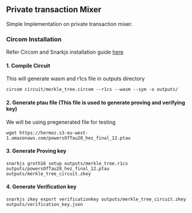 ## Private transaction Mixer
Simple Implementation on private transaction mixer.

### Circom Installation
Refer Circom and Snarkjs installation guide [here](https://docs.circom.io/getting-started/installation/)

#### 1. Compile Circuit
This will generate wasm and r1cs file in outputs directory
```
circom circuit/merkle_tree.circom --r1cs --wasm --sym -o outputs/
```

#### 2. Generate ptau file (This file is used to generate proving and verifying key)
We will be using pregenerated file for testing
```
wget https://hermez.s3-eu-west-1.amazonaws.com/powersOfTau28_hez_final_12.ptau
```

#### 3. Generate Proving key
```
snarkjs groth16 setup outputs/merkle_tree.r1cs outputs/powersOfTau28_hez_final_12.ptau outputs/merkle_tree_circuit.zkey
```

#### 4. Generate Verification key
```
snarkjs zkey export verificationkey outputs/merkle_tree_circuit.zkey outputs/verification_key.json
```
